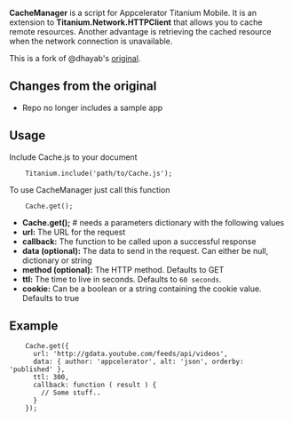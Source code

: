 __CacheManager__ is a script for Appcelerator Titanium Mobile. It is an extension
to __Titanium.Network.HTTPClient__ that allows you to cache remote resources.
Another advantage is retrieving the cached resource when the network connection
is unavailable.

This is a fork of @dhayab's [original](https://github.com/dhayab/CacheManager).


## Changes from the original

*  Repo no longer includes a sample app


## Usage
Include Cache.js to your document

        Titanium.include('path/to/Cache.js');

To use CacheManager just call this function

        Cache.get();

*  **Cache.get();** # needs a parameters dictionary with the following values
*  **url:** The URL for the request
*  **callback:** The function to be called upon a successful response
*  **data (optional):** The data to send in the request. Can either be null, dictionary or string
*  **method (optional):** The HTTP method. Defaults to GET
*  **ttl:** The time to live in seconds. Defaults to `60 seconds`.
*  **cookie:** Can be a boolean or a string containing the cookie value. Defaults to true


## Example

        Cache.get({
          url: 'http://gdata.youtube.com/feeds/api/videos',
          data: { author: 'appcelerator', alt: 'json', orderby: 'published' },
          ttl: 300,
          callback: function ( result ) {
            // Some stuff..
          }
        });


